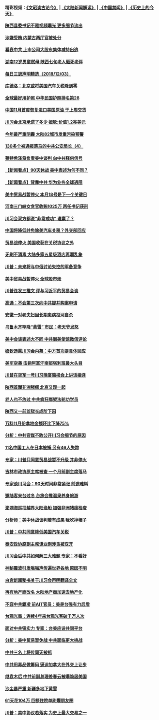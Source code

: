 #### 精彩视频：[《文昭谈古论今》](https://github.com/gfw-breaker/wenzhao/blob/master/README.md?t=12040631) | [《大陆新闻解读》](https://github.com/gfw-breaker/ntdtv-comedy/blob/master/README.md?t=12040631) | [《中国禁闻》](https://github.com/gfw-breaker/ntdtv-news/blob/master/README.md?t=12040631) | [《历史上的今天》](https://github.com/gfw-breaker/today-in-history/blob/master/README.md?t=12040631) 

#### [陕西县委书记不雅视频曝光 更多细节流出](../pages/nsc413/n10889559.md?t=12040631) 

#### [涉嫌受贿 内蒙古两厅官被处分](../pages/nsc413/n10889686.md?t=12040631) 

#### [看衰中共 上市公司大股东集体减持出逃](../pages/nsc413/n10889165.md?t=12040631) 


#### [湖南12岁男童弑母 陕西七旬老人砸死老伴](../pages/nsc413/n10889504.md?t=12040631) 

#### [每日三退声明精选（2018/12/03）](../pages/nsc413/n10889625.md?t=12040631) 

#### [库德洛：北京或将美国汽车关税降到零](../pages/nsc413/n10889133.md?t=12040631) 

#### [全球最好用护照 中华民国护照排名第28](../pages/nsc413/n10889439.md?t=12040631) 

#### [中国11月首度恢复进口美国原油 于上周交货](../pages/nsc413/n10889210.md?t=12040631) 

#### [川习会北京承诺了多少 姆钦:价值1.2兆美元](../pages/nsc413/n10889205.md?t=12040631) 

#### [今年最严重阴霾 大陆82城市发重污染预警](../pages/nsc413/n10889081.md?t=12040631) 

#### [130多个被通报落马的中共公安局长（4）](../pages/nsc413/n10833461.md?t=12040631) 

#### [莱特希泽将负责美中谈判 向中共释何信号](../pages/nsc413/n10889034.md?t=12040631) 

#### [【新闻看点】90天休战 美中表述为何不同？](../pages/nsc413/n10888838.md?t=12040631) 

#### [【新闻看点】背靠中共 华为业务全球遇阻](../pages/nsc413/n10888863.md?t=12040631) 

#### [美中贸易战暂停火 本月18号是下一个关键日](../pages/nsc413/n10888998.md?t=12040631) 

#### [河南三门峡女贪官收贿1025万 两任书记获刑](../pages/nsc413/n10889038.md?t=12040631) 

#### [川习会双方都说“非常成功” 谁赢了？](../pages/nsc413/n10888626.md?t=12040631) 

#### [中国将降低并免除美汽车关税？外交部回应](../pages/nsc413/n10889014.md?t=12040631) 

#### [贸易战停火 美国收获在关税协议之外](../pages/nsc413/n10888833.md?t=12040631) 

#### [牙刷不消毒 大陆多家五星级酒店再曝乱象](../pages/nsc413/n10888926.md?t=12040631) 

#### [川普：未来将与中俄讨论失控的军备竞争](../pages/nsc413/n10888856.md?t=12040631) 

#### [美中贸易战暂停火 全球股市涨](../pages/nsc413/n10888900.md?t=12040631) 

#### [川普连发三推文 评与习近平的贸易会谈](../pages/nsc413/n10888849.md?t=12040631) 

#### [高通：不会第三次向中共提并购案申请](../pages/nsc413/n10888751.md?t=12040631) 

#### [安徽一对老夫妇因长期患病投河自杀](../pages/nsc413/n10888836.md?t=12040631) 

#### [乌鲁木齐罕降“黄雪” 市民：老天爷发怒](../pages/nsc413/n10888458.md?t=12040631) 

#### [美中会谈表述大不同 中共删美使馆微信评论](../pages/nsc413/n10888630.md?t=12040631) 

#### [姆钦透露川习会内幕：中方首次提具体回应](../pages/nsc413/n10888705.md?t=12040631) 

#### [美军空袭 击毙阿富汗南部塔利班最大头目](../pages/nsc413/n10888691.md?t=12040631) 

#### [川普在空军一号川习晚宴简报会上讲话摘译](../pages/nsc413/n10888383.md?t=12040631) 

#### [陕西首曝非洲猪瘟 北京又现一起](../pages/nsc413/n10888351.md?t=12040631) 

#### [老人也不放过 中共疯狂绑架法轮功学员](../pages/nsc413/n10886683.md?t=12040631) 


#### [陕西又一前监狱长成阶下囚](../pages/nsc413/n10888233.md?t=12040631) 

#### [万科11月份拿地金额环比下降75%](../pages/nsc413/n10888014.md?t=12040631) 

#### [分析：中共官媒不敢公开川习会细节的原因](../pages/nsc413/n10887596.md?t=12040631) 

#### [11名中国工人在日本被捕 另有46人失踪](../pages/nsc413/n10888229.md?t=12040631) 

#### [专家：川普只同意贸易战暂不升级 并非停火](../pages/nsc413/n10888167.md?t=12040631) 

#### [吉林市政协原主席被查 一个月前副主席落马](../pages/nsc413/n10887919.md?t=12040631) 

#### [专家谈川习会：90天时间非常紧张 前途难料](../pages/nsc413/n10887249.md?t=12040631) 

#### [邀陆客来台过冬 台旅会推温泉养身旅游](../pages/nsc413/n10888031.md?t=12040631) 

#### [澎湖海巡扣越界大陆渔船 加强非洲猪瘟检疫](../pages/nsc413/n10887615.md?t=12040631) 

#### [分析师：美中休战谈判若有成果 我吃掉帽子](../pages/nsc413/n10887597.md?t=12040631) 

#### [川普：中共同意降低美国汽车关税](../pages/nsc413/n10887941.md?t=12040631) 

#### [泰安政协原副主席谭业刚涉贪被双开](../pages/nsc413/n10887801.md?t=12040631) 

#### [川习会后中共如何解三大难题 专家：不看好](../pages/nsc413/n10887395.md?t=12040631) 

#### [神秘震波引发嗡嗡声传遍世界各地 原因不明](../pages/nsc413/n10886363.md?t=12040631) 

#### [白宫新闻秘书关于川习会声明翻译全文](../pages/nsc413/n10887606.md?t=12040631) 

#### [再有地产商改名 大陆地产商加速去地产化](../pages/nsc413/n10887309.md?t=12040631) 

#### [不容中共霸凌 前AIT官员：美是台强有力后盾](../pages/nsc413/n10887533.md?t=12040631) 

#### [台观光局：连续4年来台观光客破千万人次](../pages/nsc413/n10887349.md?t=12040631) 

#### [面对中共锐实力 专家：台美应设共同平台](../pages/nsc413/n10886731.md?t=12040631) 

#### [分析：美中贸易暂休战 中共面临更大挑战](../pages/nsc413/n10887001.md?t=12040631) 

#### [中共三名上将传同天被抓](../pages/nsc413/n10887212.md?t=12040631) 

#### [中共用毒品做筹码 逼迫加拿大在外交上让步](../pages/nsc413/n10887094.md?t=12040631) 

#### [继袁木后 中共前副总理姜春云被曝隐居美国](../pages/nsc413/n10886824.md?t=12040631) 

#### [沙尘暴严重 新疆多地下黄雪](../pages/nsc413/n10886968.md?t=12040631) 

#### [61天花104万 巨额住院单刷爆朋友圈](../pages/nsc413/n10886794.md?t=12040631) 

#### [川普：美中协议若落实 为史上最大交易之一](../pages/nsc413/n10886854.md?t=12040631) 

